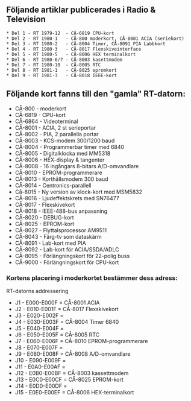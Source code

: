 ## Följande artiklar publicerades i Radio & Television
```
* Del 1 - RT 1979-12  - CÅ-6819 CPU-kort
* Del 2 - RT 1980-1   - CÅ-800 moderkort, CÅ-8001 ACIA (seriekort)
* Del 3 - RT 1980-2   - CÅ-8004 Timer, CÅ-8091 PIA Labbkort
* Del 4 - RT 1980-3   - CÅ-8017 Flexskiveinterface
* Del 5 - RT 1980-5   - CÅ-8006 HEX terminalkort
* Del 6 - RT 1980-6/7 - CÅ-8003 kasettmodem
* Del 7 - RT 1980-10  - CÅ-8005 RTC
* Del 8 - RT 1981-1   - CÅ-8025 epromkort
* Del 9 - RT 1981-3   - CÅ-8018 IEEE-kort
```

## Följande kort fanns till den "gamla" RT-datorn:
* CÅ-800 - moderkort
* CÅ-6819 - CPU-kort
* CÅ-6864 - Videoterminal
* CÅ-8001 - ACIA, 2 st serieportar
* CÅ-8002 - PIA, 2 parallella portar
* CÅ-8003 - KCS-modem 300/1200 baud
* CÅ-8004 - Programmerbar timer med 6840
* CÅ-8005 - Digitalklocka med MM5318
* CÅ-8006 - HEX-display & tangenter
* CÅ-8008 - 16 ingångars 8-bitars A/D-omvandlare
* CÅ-8010 - EPROM-programmerare
* CÅ-8013 - Korthållsmodem 300 baud
* CÅ-8014 - Centronics-parallell
* Cå-8015 - Ny version av klock-kort med MSM5832
* CÅ-8016 - Ljudeffektskrets med SN76477
* CÅ-8017 - Flexskivekort
* CÅ-8018 - IEEE-488-bus anpassning
* CÅ-8020 - DEBUG-kort
* CÅ-8025 - EPROM-kort
* CÅ-8027 - Flyttalsprocessor AM9511
* CÅ-8043 - Färg-tv som dataskärm
* CÅ-8091 - Lab-kort med PIA
* CÅ-8092 - Lab-kort för ACIA/SSDA/ADLC
* CÅ-8095 - Förlängningskort för 22-polig buss
* CÅ-9000 - Förlängningskort för CPU-kort

### Kortens placering i moderkortet bestämmer dess adress:
RT-datorns addressering
* J1  - E000-E000F = CÅ-8001 ACIA
* J2  - E010-E001F = CÅ-8017 Flexskivekort
* J3  - E020-E002F = 
* J4  - E030-E003F = CÅ-8004 Timer 6840
* J5  - E040-E004F = 
* J6  - E050-E005F = CÅ-8005 RTC
* J7  - E060-E006F = CÅ-8010 EPROM-programmerare
* J8  - E070-E007F = 
* J9  - E080-E008F = CÅ-8008 A/D-omvandlare
* J10 - E090-E009F = 
* J11 - E0A0-E00AF = 
* J12 - E0B0-E00BF = CÅ-8003 kassettmodem
* J13 - E0C0-E00CF = CÅ-8025 EPROM-kort
* J14 - E0D0-E00DF = 
* J15 - E0E0-E00EF = CÅ-8006 HEX-terminalkort
